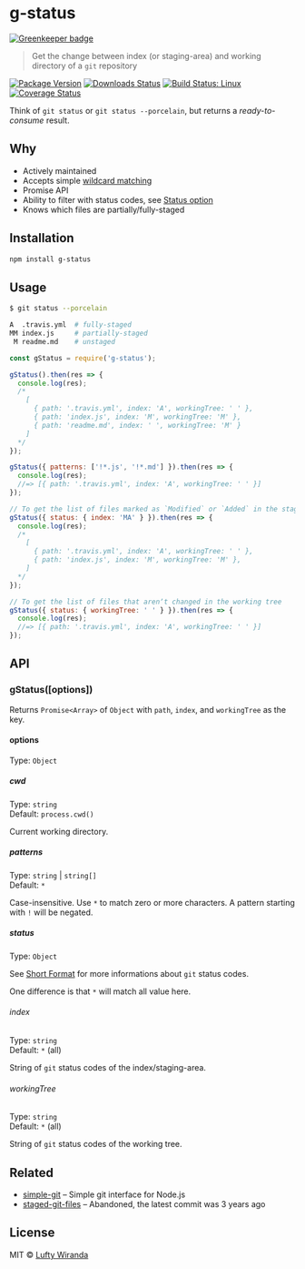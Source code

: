 # g-status

[![Greenkeeper badge](https://badges.greenkeeper.io/luftywiranda13/g-status.svg)](https://greenkeeper.io/)

> Get the change between index (or staging-area) and working directory of a `git` repository

[![Package Version](https://img.shields.io/npm/v/g-status.svg?style=flat-square)](https://www.npmjs.com/package/g-status)
[![Downloads Status](https://img.shields.io/npm/dm/g-status.svg?style=flat-square)](https://npm-stat.com/charts.html?package=g-status&from=2016-04-01)
[![Build Status: Linux](https://img.shields.io/travis/luftywiranda13/g-status/master.svg?style=flat-square)](https://travis-ci.org/luftywiranda13/g-status)
[![Coverage Status](https://img.shields.io/codecov/c/github/luftywiranda13/g-status/master.svg?style=flat-square)](https://codecov.io/gh/luftywiranda13/g-status)

Think of `git status` or `git status --porcelain`, but returns a _ready-to-consume_ result.

## Why

* Actively maintained
* Accepts simple [wildcard matching](https://github.com/sindresorhus/matcher)
* Promise API
* Ability to filter with status codes, see [Status option](#status)
* Knows which files are partially/fully-staged

## Installation

```sh
npm install g-status
```

## Usage

```sh
$ git status --porcelain

A  .travis.yml  # fully-staged
MM index.js     # partially-staged
 M readme.md    # unstaged
```

```js
const gStatus = require('g-status');

gStatus().then(res => {
  console.log(res);
  /*
    [
      { path: '.travis.yml', index: 'A', workingTree: ' ' },
      { path: 'index.js', index: 'M', workingTree: 'M' },
      { path: 'readme.md', index: ' ', workingTree: 'M' }
    ]
  */
});

gStatus({ patterns: ['!*.js', '!*.md'] }).then(res => {
  console.log(res);
  //=> [{ path: '.travis.yml', index: 'A', workingTree: ' ' }]
});

// To get the list of files marked as `Modified` or `Added` in the staging area,
gStatus({ status: { index: 'MA' } }).then(res => {
  console.log(res);
  /*
    [
      { path: '.travis.yml', index: 'A', workingTree: ' ' },
      { path: 'index.js', index: 'M', workingTree: 'M' },
    ]
  */
});

// To get the list of files that arenʼt changed in the working tree
gStatus({ status: { workingTree: ' ' } }).then(res => {
  console.log(res);
  //=> [{ path: '.travis.yml', index: 'A', workingTree: ' ' }]
});
```

## API

### gStatus([options])

Returns `Promise<Array>` of `Object` with `path`, `index`, and `workingTree` as the key.

#### options

Type: `Object`

##### cwd

Type: `string`<br />
Default: `process.cwd()`

Current working directory.

##### patterns

Type: `string` | `string[]`<br />
Default: `*`

Case-insensitive. Use `*` to match zero or more characters. A pattern starting with `!` will be negated.

##### status

Type: `Object`

See [Short Format](https://git-scm.com/docs/git-status#_short_format) for more informations about `git` status codes.

One difference is that `*` will match all value here.

###### index

Type: `string`<br />
Default: `*` (all)

String of `git` status codes of the index/staging-area.

###### workingTree

Type: `string`<br />
Default: `*` (all)

String of `git` status codes of the working tree.

## Related

* [simple-git](https://github.com/steveukx/git-js) – Simple git interface for Node.js
* [staged-git-files](https://github.com/mcwhittemore/staged-git-files) – Abandoned, the latest commit was 3 years ago

## License

MIT &copy; [Lufty Wiranda](https://www.luftywiranda.com)
